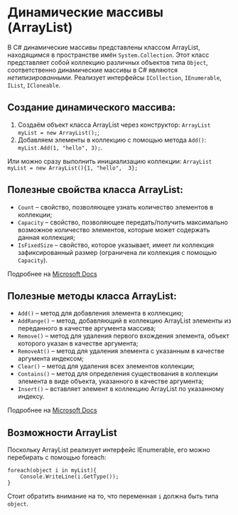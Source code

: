 ﻿
# Динамические массивы (ArrayList)

В C# динамические массивы представлены классом ArrayList, находящимся в пространстве имён `System.Collection`. Этот класс представляет собой коллекцию различных объектов типа `Object`, соответственно динамические массивы в C# являются *нетипизированными*. Реализует интерфейсы `ICollection`, `IEnumerable`, `IList`, `ICloneable`.

## Создание динамического массива:

 1. Создаём объект класса ArrayList через конструктор: `ArrayList myList = new ArrayList();`;
 2. Добавляем элементы в коллекцию с помощью метода `Add()`: `myList.Add(1, "hello", 3);`.

Или можно сразу выполнить инициализацию коллекции: `ArrayList myList = new ArrayList(){1, "hello",  3};`

## Полезные свойства класса ArrayList:

 - `Count` – свойство, позволяющее узнать количество элементов в коллекции;
 - `Capacity` – свойство, позволяющее передать/получить максимально возможное количество элементов, которые может содержать данная коллекция;
 - `IsFixedSize` – свойство, которое указывает, имеет ли коллекция зафиксированный размер (ограничена ли коллекция с помощью `Capacity`).

Подробнее на [Microsoft Docs](https://docs.microsoft.com/ru-ru/dotnet/api/system.collections.arraylist?view=netframework-4.7.2)

## Полезные методы класса ArrayList:

 - `Add()` – метод для добавления элемента в коллекцию;
 - `AddRange()` – метод, добавляющий в коллекцию ArrayList элементы из переданного в качестве аргумента массива;
 - `Remove()` – метод для удаления первого вхождения элемента, объект которого указан в качестве аргумента;
 - `RemoveAt()` – метод для удаления элемента с указанным в качестве аргумента индексом;
 - `Clear()` – метод для удаления всех элементов коллекции;
 - `Contains()` – метод для определения существования в коллекции элемента в виде объекта, указанного в качестве аргумента;
 - `Insert()` – вставляет элемент в коллекцию ArrayList по указанному индексу.

Подробнее на [Microsoft Docs](https://docs.microsoft.com/ru-ru/dotnet/api/system.collections.arraylist?view=netframework-4.7.2)

## Возможности ArrayList

Поскольку ArrayList реализует интерфейс IEnumerable, его можно перебирать с помощью foreach:

    foreach(object i in myList){
	    Console.WriteLine(i.GetType());
    }

Стоит обратить внимание на то, что переменная `i` должна быть типа `object`.
